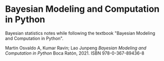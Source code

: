 # Bayesian Modeling and Computation in Python

Bayesian statistics notes while following the textbook "Bayesian Modeling and Computation in Python".

Martin Osvaldo A, Kumar Ravin; Lao Junpeng _Bayesian Modeling and Computation in Python_ Boca Ratón, 2021. ISBN 978-0-367-89436-8